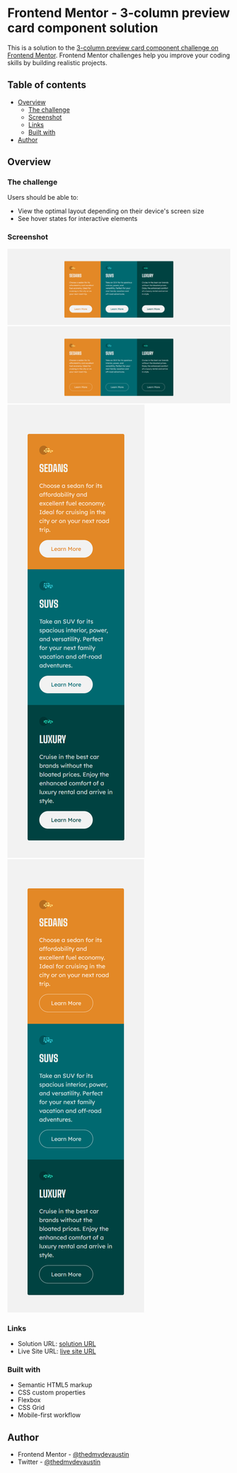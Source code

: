 # Frontend Mentor - 3-column preview card component solution

This is a solution to the [3-column preview card component challenge on Frontend Mentor](https://www.frontendmentor.io/challenges/3column-preview-card-component-pH92eAR2-). Frontend Mentor challenges help you improve your coding skills by building realistic projects. 

## Table of contents

- [Overview](#overview)
  - [The challenge](#the-challenge)
  - [Screenshot](#screenshot)
  - [Links](#links)
  - [Built with](#built-with)
- [Author](#author)

## Overview

### The challenge

Users should be able to:

- View the optimal layout depending on their device's screen size
- See hover states for interactive elements

### Screenshot

![desktop](./images/desktop.png)
![desktop active states](./images/desktop-active.png)
![mobile](./images/mobile.png)
![mobile active states](./images/mobile-active.png)

### Links

- Solution URL: [solution URL](https://github.com/thedmvdevaustin/frontend-mentor-challenges/tree/main/3ColumnPreviewCardComponent/3-column-preview-card-component-main)
- Live Site URL: [live site URL](https://dmvdev-column-card.netlify.app/)

### Built with

- Semantic HTML5 markup
- CSS custom properties
- Flexbox
- CSS Grid
- Mobile-first workflow

## Author

- Frontend Mentor - [@thedmvdevaustin](https://www.frontendmentor.io/profile/thedmvdevaustin)
- Twitter - [@thedmvdevaustin](https://www.twitter.com/thedmvdevaustin)